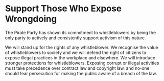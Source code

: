 Support Those Who Expose Wrongdoing
===================================

The Pirate Party has shown its commitment to whistleblowers by being the
only party to actively and consistently support activism of this nature.

We will stand up for the rights of any whistleblower. We recognise the value of 
whistleblowers to society and we will defend the right of citizens to 
expose illegal practices in the workplace and elsewhere. We will 
introduce stronger protections for whistleblowers. Exposing corrupt or 
illegal activities must take precedence over contract law and copyright
law, and no-one should fear persecution for making the public aware of a
breach of the law.
